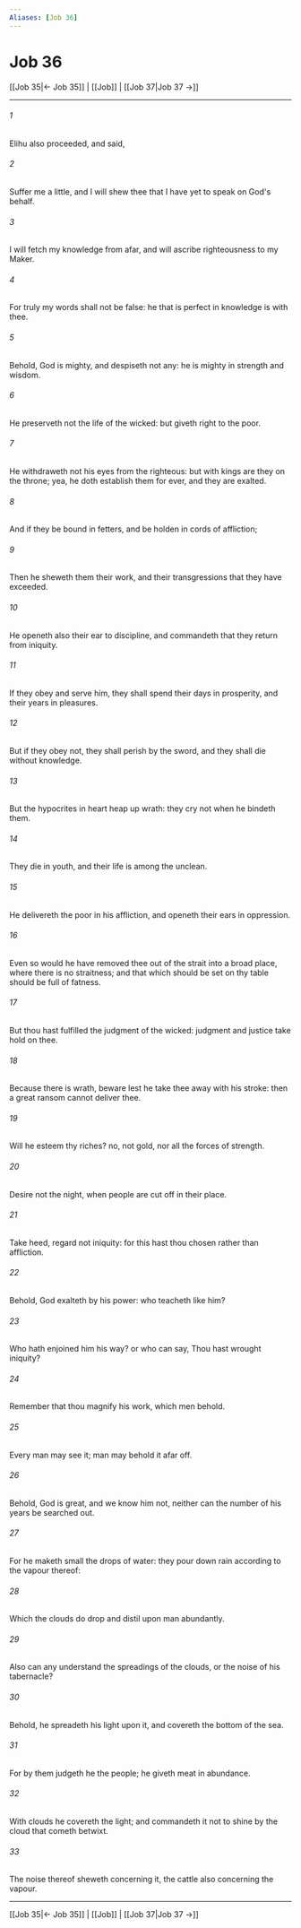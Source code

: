 ```yaml
---
Aliases: [Job 36]
---
```

# Job 36

[[Job 35|← Job 35]] | [[Job]] | [[Job 37|Job 37 →]]
***



###### 1 
Elihu also proceeded, and said, 

###### 2 
Suffer me a little, and I will shew thee that I have yet to speak on God's behalf. 

###### 3 
I will fetch my knowledge from afar, and will ascribe righteousness to my Maker. 

###### 4 
For truly my words shall not be false: he that is perfect in knowledge is with thee. 

###### 5 
Behold, God is mighty, and despiseth not any: he is mighty in strength and wisdom. 

###### 6 
He preserveth not the life of the wicked: but giveth right to the poor. 

###### 7 
He withdraweth not his eyes from the righteous: but with kings are they on the throne; yea, he doth establish them for ever, and they are exalted. 

###### 8 
And if they be bound in fetters, and be holden in cords of affliction; 

###### 9 
Then he sheweth them their work, and their transgressions that they have exceeded. 

###### 10 
He openeth also their ear to discipline, and commandeth that they return from iniquity. 

###### 11 
If they obey and serve him, they shall spend their days in prosperity, and their years in pleasures. 

###### 12 
But if they obey not, they shall perish by the sword, and they shall die without knowledge. 

###### 13 
But the hypocrites in heart heap up wrath: they cry not when he bindeth them. 

###### 14 
They die in youth, and their life is among the unclean. 

###### 15 
He delivereth the poor in his affliction, and openeth their ears in oppression. 

###### 16 
Even so would he have removed thee out of the strait into a broad place, where there is no straitness; and that which should be set on thy table should be full of fatness. 

###### 17 
But thou hast fulfilled the judgment of the wicked: judgment and justice take hold on thee. 

###### 18 
Because there is wrath, beware lest he take thee away with his stroke: then a great ransom cannot deliver thee. 

###### 19 
Will he esteem thy riches? no, not gold, nor all the forces of strength. 

###### 20 
Desire not the night, when people are cut off in their place. 

###### 21 
Take heed, regard not iniquity: for this hast thou chosen rather than affliction. 

###### 22 
Behold, God exalteth by his power: who teacheth like him? 

###### 23 
Who hath enjoined him his way? or who can say, Thou hast wrought iniquity? 

###### 24 
Remember that thou magnify his work, which men behold. 

###### 25 
Every man may see it; man may behold it afar off. 

###### 26 
Behold, God is great, and we know him not, neither can the number of his years be searched out. 

###### 27 
For he maketh small the drops of water: they pour down rain according to the vapour thereof: 

###### 28 
Which the clouds do drop and distil upon man abundantly. 

###### 29 
Also can any understand the spreadings of the clouds, or the noise of his tabernacle? 

###### 30 
Behold, he spreadeth his light upon it, and covereth the bottom of the sea. 

###### 31 
For by them judgeth he the people; he giveth meat in abundance. 

###### 32 
With clouds he covereth the light; and commandeth it not to shine by the cloud that cometh betwixt. 

###### 33 
The noise thereof sheweth concerning it, the cattle also concerning the vapour.

***
[[Job 35|← Job 35]] | [[Job]] | [[Job 37|Job 37 →]]
